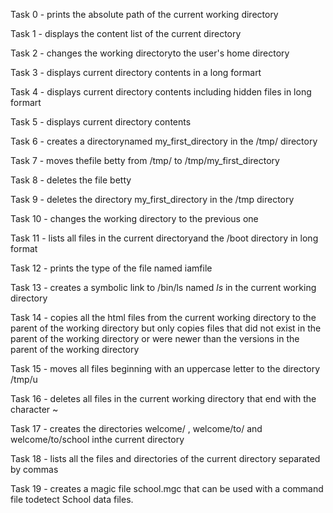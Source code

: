 Task 0 - prints the absolute path of the current working directory

Task 1 - displays the content list of the current directory

Task 2 - changes the working directoryto the user's home directory

Task 3 - displays current directory contents in a long formart

Task 4 - displays current directory contents including hidden files in long formart

Task 5 - displays current directory contents

Task 6 - creates a directorynamed my_first_directory in the /tmp/ directory

Task 7 - moves thefile betty from /tmp/ to /tmp/my_first_directory

Task 8 - deletes the file betty

Task 9 - deletes the directory my_first_directory in the /tmp directory

Task 10 - changes the working directory to the previous one

Task 11 - lists all files in the current directoryand the /boot directory in long format

Task 12 - prints the type of the file named iamfile

Task 13 - creates a symbolic link to /bin/ls named _ls_ in the current working directory

Task 14 - copies all the html files from the current working directory to the parent of the working directory but only copies files that did not exist in the parent of the working directory or were newer than the versions in the parent of the working directory

Task 15 - moves all files beginning with an uppercase letter to the directory /tmp/u

Task 16 - deletes all files in the current working directory that end with the character ~

Task 17 - creates the directories welcome/ , welcome/to/ and welcome/to/school inthe current directory

Task 18 - lists all the files and directories of the current directory separated by commas

Task 19 - creates a magic file school.mgc that can be used with a command file todetect School data files.


